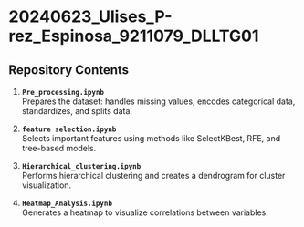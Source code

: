 # 20240623_Ulises_P-rez_Espinosa_9211079_DLLTG01
## Repository Contents

1. **`Pre_processing.ipynb`**  
   Prepares the dataset: handles missing values, encodes categorical data, standardizes, and splits data.

2. **`feature selection.ipynb`**  
   Selects important features using methods like SelectKBest, RFE, and tree-based models.

3. **`Hierarchical_clustering.ipynb`**  
   Performs hierarchical clustering and creates a dendrogram for cluster visualization.

4. **`Heatmap_Analysis.ipynb`**  
   Generates a heatmap to visualize correlations between variables.
